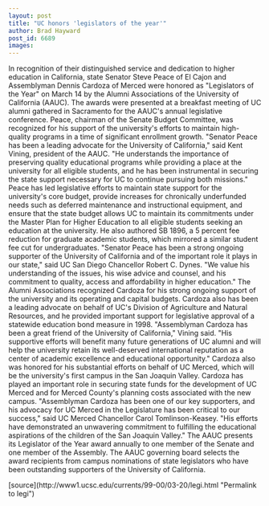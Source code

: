 ```yaml
---
layout: post
title: "UC honors 'legislators of the year'"
author: Brad Hayward
post_id: 6689
images:
---
```


<p>
  In recognition of their distinguished service and dedication to higher education in California, state Senator Steve Peace of El Cajon and Assemblyman Dennis Cardoza of Merced were honored as "Legislators of the Year" on March 14 by the Alumni Associations of the University of California (AAUC). The awards were presented at a breakfast meeting of UC alumni gathered in Sacramento for the AAUC's annual legislative conference. Peace, chairman of the Senate Budget Committee, was recognized for his support of the university's efforts to maintain high-quality programs in a time of significant enrollment growth. "Senator Peace has been a leading advocate for the University of California," said Kent Vining, president of the AAUC. "He understands the importance of preserving quality educational programs while providing a place at the university for all eligible students, and he has been instrumental in securing the state support necessary for UC to continue pursuing both missions." Peace has led legislative efforts to maintain state support for the university's core budget, provide increases for chronically underfunded needs such as deferred maintenance and instructional equipment, and ensure that the state budget allows UC to maintain its commitments under the Master Plan for Higher Education to all eligible students seeking an education at the university. He also authored SB 1896, a 5 percent fee reduction for graduate academic students, which mirrored a similar student fee cut for undergraduates. "Senator Peace has been a strong ongoing supporter of the University of California and of the important role it plays in our state," said UC San Diego Chancellor Robert C. Dynes. "We value his understanding of the issues, his wise advice and counsel, and his commitment to quality, access and affordability in higher education." The Alumni Associations recognized Cardoza for his strong ongoing support of the university and its operating and capital budgets. Cardoza also has been a leading advocate on behalf of UC's Division of Agriculture and Natural Resources, and he provided important support for legislative approval of a statewide education bond measure in 1998. "Assemblyman Cardoza has been a great friend of the University of California," Vining said. "His supportive efforts will benefit many future generations of UC alumni and will help the university retain its well-deserved international reputation as a center of academic excellence and educational opportunity." Cardoza also was honored for his substantial efforts on behalf of UC Merced, which will be the university's first campus in the San Joaquin Valley. Cardoza has played an important role in securing state funds for the development of UC Merced and for Merced County's planning costs associated with the new campus. "Assemblyman Cardoza has been one of our key supporters, and his advocacy for UC Merced in the Legislature has been critical to our success," said UC Merced Chancellor Carol Tomlinson-Keasey. "His efforts have demonstrated an unwavering commitment to fulfilling the educational aspirations of the children of the San Joaquin Valley." The AAUC presents its Legislator of the Year award annually to one member of the Senate and one member of the Assembly. The AAUC governing board selects the award recipients from campus nominations of state legislators who have been outstanding supporters of the University of California.
</p>
<p>

</p>
[source](http://www1.ucsc.edu/currents/99-00/03-20/legi.html "Permalink to legi")
